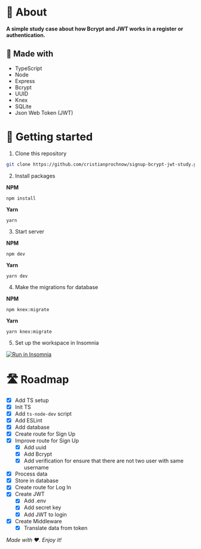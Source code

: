# 📖 About

**A simple study case about how Bcrypt and JWT works in a register or authentication.**

## 🧰 Made with

- TypeScript
- Node
- Express
- Bcrypt
- UUID
- Knex
- SQLite
- Json Web Token (JWT)

# 🏁 Getting started

1. Clone this repository
```bash
git clone https://github.com/cristianprochnow/signup-bcrypt-jwt-study.git
```

2. Install packages

**NPM**
```
npm install
```
**Yarn**
```
yarn
```

3. Start server

**NPM**
```
npm dev
```
**Yarn**
```
yarn dev
```

4. Make the migrations for database

**NPM**
```
npm knex:migrate
```
**Yarn**
```
yarn knex:migrate
```

5. Set up the workspace in Insomnia

[![Run in Insomnia][imsomnia-button]][insomnia-url]

# 🛣 Roadmap

- [x] Add TS setup
- [x] Init TS
- [x] Add `ts-node-dev` script
- [x] Add ESLint
- [x] Add database
- [x] Create route for Sign Up
- [x] Improve route for Sign Up
  - [x] Add uuid
  - [x] Add Bcrypt
  - [x] Add verification for ensure that there are not two user with same username
- [x] Process data
- [x] Store in database
- [x] Create route for Log In
- [x] Create JWT
  - [x] Add .env
  - [x] Add secret key
  - [x] Add JWT to login
- [x] Create Middleware
  - [x] Translate data from token

_Made with ♥. Enjoy it!_

[imsomnia-button]: https://insomnia.rest/images/run.svg
[insomnia-url]: https://insomnia.rest/run/?label=SignupBcrypt&uri=https%3A%2F%2Fgithub.com%2Fcristianprochnow%2Fsignup-bcrypt-jwt-study%2Fblob%2Fmaster%2FInsomnia.json
